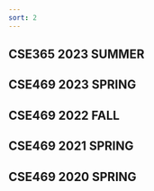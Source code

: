 ```yaml
---
sort: 2
---
```


## CSE365 2023 SUMMER


## CSE469 2023 SPRING


## CSE469 2022 FALL


## CSE469 2021 SPRING


## CSE469 2020 SPRING
